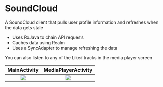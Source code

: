 # SoundCloud
A SoundCloud client that pulls user profile information and refreshes when the data gets stale

 - Uses RxJava to chain API requests
 - Caches data using Realm
 - Uses a SyncAdapter to manage refreshing the data

You can also listen to any of the Liked tracks in the media player screen



MainActivity           |  MediaPlayerActivity
:-------------------------:|:-------------------------:
![](https://raw.githubusercontent.com/lawloretienne/Soundcloud/master/images/SoundCloud_Screenshot_5.png)  |  ![](https://raw.githubusercontent.com/lawloretienne/Soundcloud/master/images/SoundCloud_Screenshot_6.png)
